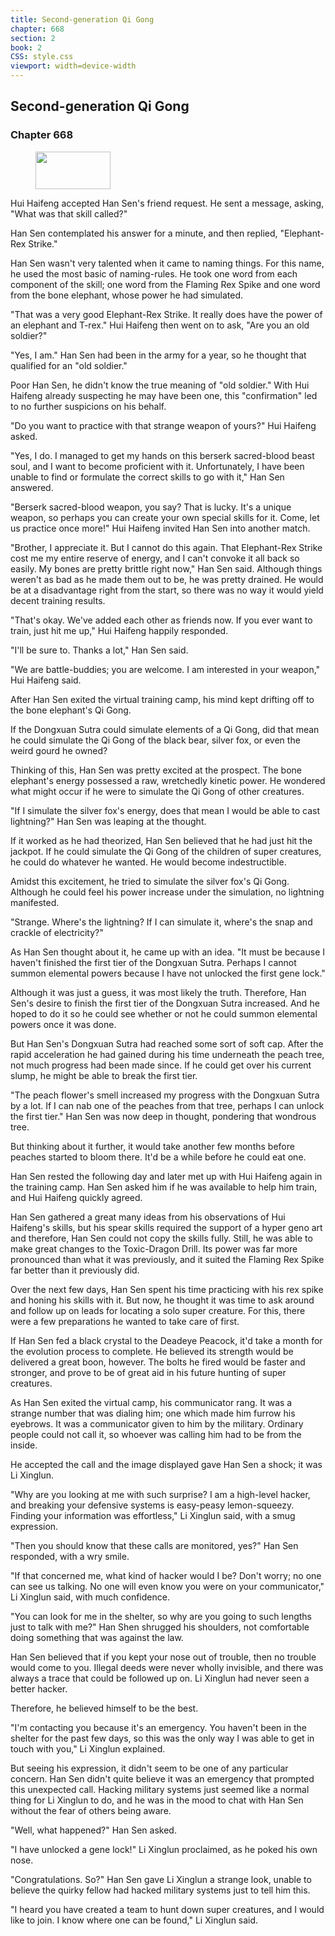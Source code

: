 ```yaml
---
title: Second-generation Qi Gong
chapter: 668
section: 2
book: 2
CSS: style.css
viewport: width=device-width
---
```


## Second-generation Qi Gong

### Chapter 668

<figure>
	<img src="../Images/gem.gif" alt="" id="gem" width="120" height="60" />
</figure>

Hui Haifeng accepted Han Sen's friend request. He sent a message, asking, "What was that skill called?"

Han Sen contemplated his answer for a minute, and then replied, "Elephant-Rex Strike."

Han Sen wasn't very talented when it came to naming things. For this name, he used the most basic of naming-rules. He took one word from each component of the skill; one word from the Flaming Rex Spike and one word from the bone elephant, whose power he had simulated.

"That was a very good Elephant-Rex Strike. It really does have the power of an elephant and T-rex." Hui Haifeng then went on to ask, "Are you an old soldier?"

"Yes, I am." Han Sen had been in the army for a year, so he thought that qualified for an "old soldier."

Poor Han Sen, he didn't know the true meaning of "old soldier." With Hui Haifeng already suspecting he may have been one, this "confirmation" led to no further suspicions on his behalf.

"Do you want to practice with that strange weapon of yours?" Hui Haifeng asked.

"Yes, I do. I managed to get my hands on this berserk sacred-blood beast soul, and I want to become proficient with it. Unfortunately, I have been unable to find or formulate the correct skills to go with it," Han Sen answered.

"Berserk sacred-blood weapon, you say? That is lucky. It's a unique weapon, so perhaps you can create your own special skills for it. Come, let us practice once more!" Hui Haifeng invited Han Sen into another match.

"Brother, I appreciate it. But I cannot do this again. That Elephant-Rex Strike cost me my entire reserve of energy, and I can't convoke it all back so easily. My bones are pretty brittle right now," Han Sen said. Although things weren't as bad as he made them out to be, he was pretty drained. He would be at a disadvantage right from the start, so there was no way it would yield decent training results.

"That's okay. We've added each other as friends now. If you ever want to train, just hit me up," Hui Haifeng happily responded.

"I'll be sure to. Thanks a lot," Han Sen said.

"We are battle-buddies; you are welcome. I am interested in your weapon," Hui Haifeng said.

After Han Sen exited the virtual training camp, his mind kept drifting off to the bone elephant's Qi Gong.

If the Dongxuan Sutra could simulate elements of a Qi Gong, did that mean he could simulate the Qi Gong of the black bear, silver fox, or even the weird gourd he owned?

Thinking of this, Han Sen was pretty excited at the prospect. The bone elephant's energy possessed a raw, wretchedly kinetic power. He wondered what might occur if he were to simulate the Qi Gong of other creatures.

"If I simulate the silver fox's energy, does that mean I would be able to cast lightning?" Han Sen was leaping at the thought.

If it worked as he had theorized, Han Sen believed that he had just hit the jackpot. If he could simulate the Qi Gong of the children of super creatures, he could do whatever he wanted. He would become indestructible.

Amidst this excitement, he tried to simulate the silver fox's Qi Gong. Although he could feel his power increase under the simulation, no lightning manifested.

"Strange. Where's the lightning? If I can simulate it, where's the snap and crackle of electricity?"

As Han Sen thought about it, he came up with an idea. "It must be because I haven't finished the first tier of the Dongxuan Sutra. Perhaps I cannot summon elemental powers because I have not unlocked the first gene lock."

Although it was just a guess, it was most likely the truth. Therefore, Han Sen's desire to finish the first tier of the Dongxuan Sutra increased. And he hoped to do it so he could see whether or not he could summon elemental powers once it was done.

But Han Sen's Dongxuan Sutra had reached some sort of soft cap. After the rapid acceleration he had gained during his time underneath the peach tree, not much progress had been made since. If he could get over his current slump, he might be able to break the first tier.

"The peach flower's smell increased my progress with the Dongxuan Sutra by a lot. If I can nab one of the peaches from that tree, perhaps I can unlock the first tier." Han Sen was now deep in thought, pondering that wondrous tree.

But thinking about it further, it would take another few months before peaches started to bloom there. It'd be a while before he could eat one.

Han Sen rested the following day and later met up with Hui Haifeng again in the training camp. Han Sen asked him if he was available to help him train, and Hui Haifeng quickly agreed.

Han Sen gathered a great many ideas from his observations of Hui Haifeng's skills, but his spear skills required the support of a hyper geno art and therefore, Han Sen could not copy the skills fully. Still, he was able to make great changes to the Toxic-Dragon Drill. Its power was far more pronounced than what it was previously, and it suited the Flaming Rex Spike far better than it previously did.

Over the next few days, Han Sen spent his time practicing with his rex spike and honing his skills with it. But now, he thought it was time to ask around and follow up on leads for locating a solo super creature. For this, there were a few preparations he wanted to take care of first.

If Han Sen fed a black crystal to the Deadeye Peacock, it'd take a month for the evolution process to complete. He believed its strength would be delivered a great boon, however. The bolts he fired would be faster and stronger, and prove to be of great aid in his future hunting of super creatures.

As Han Sen exited the virtual camp, his communicator rang. It was a strange number that was dialing him; one which made him furrow his eyebrows. It was a communicator given to him by the military. Ordinary people could not call it, so whoever was calling him had to be from the inside.

He accepted the call and the image displayed gave Han Sen a shock; it was Li Xinglun.

"Why are you looking at me with such surprise? I am a high-level hacker, and breaking your defensive systems is easy-peasy lemon-squeezy. Finding your information was effortless," Li Xinglun said, with a smug expression.

"Then you should know that these calls are monitored, yes?" Han Sen responded, with a wry smile.

"If that concerned me, what kind of hacker would I be? Don't worry; no one can see us talking. No one will even know you were on your communicator," Li Xinglun said, with much confidence.

"You can look for me in the shelter, so why are you going to such lengths just to talk with me?" Han Shen shrugged his shoulders, not comfortable doing something that was against the law.

Han Sen believed that if you kept your nose out of trouble, then no trouble would come to you. Illegal deeds were never wholly invisible, and there was always a trace that could be followed up on. Li Xinglun had never seen a better hacker.

Therefore, he believed himself to be the best.

"I'm contacting you because it's an emergency. You haven't been in the shelter for the past few days, so this was the only way I was able to get in touch with you," Li Xinglun explained.

But seeing his expression, it didn't seem to be one of any particular concern. Han Sen didn't quite believe it was an emergency that prompted this unexpected call. Hacking military systems just seemed like a normal thing for Li Xinglun to do, and he was in the mood to chat with Han Sen without the fear of others being aware.

"Well, what happened?" Han Sen asked.

"I have unlocked a gene lock!" Li Xinglun proclaimed, as he poked his own nose.

"Congratulations. So?" Han Sen gave Li Xinglun a strange look, unable to believe the quirky fellow had hacked military systems just to tell him this.

"I heard you have created a team to hunt down super creatures, and I would like to join. I know where one can be found," Li Xinglun said.